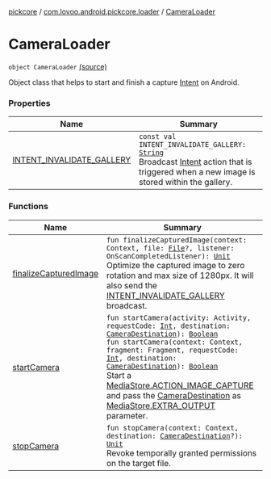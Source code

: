 [pickcore](../../index.md) / [com.lovoo.android.pickcore.loader](../index.md) / [CameraLoader](./index.md)

# CameraLoader

`object CameraLoader` [(source)](https://github.com/lovoo/android-pickpic/blob/master/pickcore/src/main/kotlin/com/lovoo/android/pickcore/loader/CameraLoader.kt#L25)

Object class that helps to start and finish a capture [Intent](#) on Android.

### Properties

| Name | Summary |
|---|---|
| [INTENT_INVALIDATE_GALLERY](-i-n-t-e-n-t_-i-n-v-a-l-i-d-a-t-e_-g-a-l-l-e-r-y.md) | `const val INTENT_INVALIDATE_GALLERY: `[`String`](https://kotlinlang.org/api/latest/jvm/stdlib/kotlin/-string/index.html)<br>Broadcast [Intent](#) action that is triggered when a new image is stored within the gallery. |

### Functions

| Name | Summary |
|---|---|
| [finalizeCapturedImage](finalize-captured-image.md) | `fun finalizeCapturedImage(context: Context, file: `[`File`](https://docs.oracle.com/javase/8/docs/api/java/io/File.html)`?, listener: OnScanCompletedListener): `[`Unit`](https://kotlinlang.org/api/latest/jvm/stdlib/kotlin/-unit/index.html)<br>Optimize the captured image to zero rotation and max size of 1280px. It will also send the [INTENT_INVALIDATE_GALLERY](-i-n-t-e-n-t_-i-n-v-a-l-i-d-a-t-e_-g-a-l-l-e-r-y.md) broadcast. |
| [startCamera](start-camera.md) | `fun startCamera(activity: Activity, requestCode: `[`Int`](https://kotlinlang.org/api/latest/jvm/stdlib/kotlin/-int/index.html)`, destination: `[`CameraDestination`](../../com.lovoo.android.pickcore.contract/-camera-destination/index.md)`): `[`Boolean`](https://kotlinlang.org/api/latest/jvm/stdlib/kotlin/-boolean/index.html)<br>`fun startCamera(context: Context, fragment: Fragment, requestCode: `[`Int`](https://kotlinlang.org/api/latest/jvm/stdlib/kotlin/-int/index.html)`, destination: `[`CameraDestination`](../../com.lovoo.android.pickcore.contract/-camera-destination/index.md)`): `[`Boolean`](https://kotlinlang.org/api/latest/jvm/stdlib/kotlin/-boolean/index.html)<br>Start a [MediaStore.ACTION_IMAGE_CAPTURE](#) and pass the [CameraDestination](../../com.lovoo.android.pickcore.contract/-camera-destination/index.md) as [MediaStore.EXTRA_OUTPUT](#) parameter. |
| [stopCamera](stop-camera.md) | `fun stopCamera(context: Context, destination: `[`CameraDestination`](../../com.lovoo.android.pickcore.contract/-camera-destination/index.md)`?): `[`Unit`](https://kotlinlang.org/api/latest/jvm/stdlib/kotlin/-unit/index.html)<br>Revoke temporally granted permissions on the target file. |
